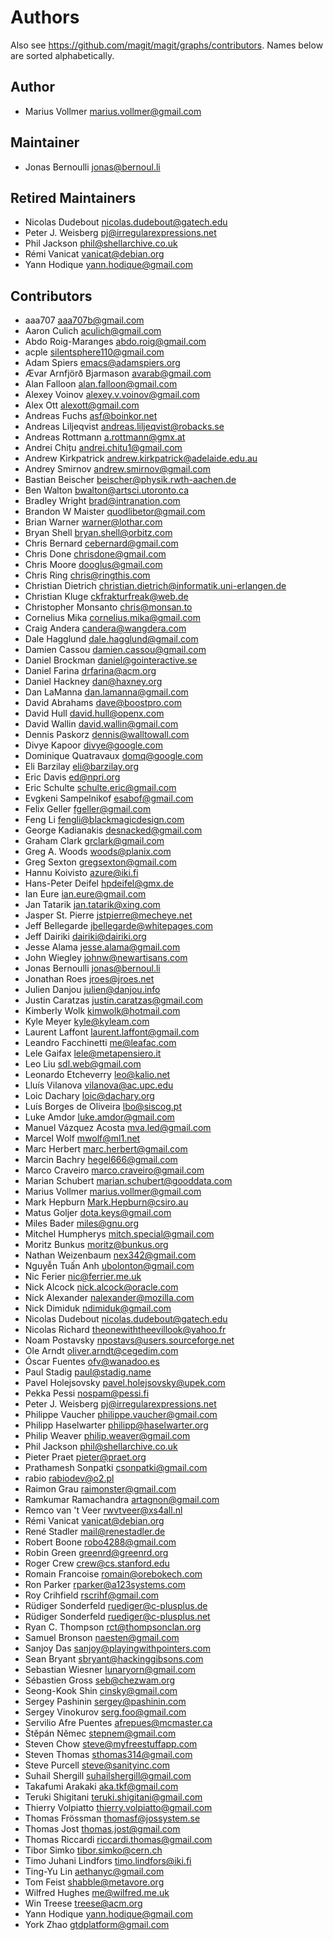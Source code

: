 Authors
=======

Also see https://github.com/magit/magit/graphs/contributors.
Names below are sorted alphabetically.

Author
------

- Marius Vollmer <marius.vollmer@gmail.com>

Maintainer
----------

- Jonas Bernoulli <jonas@bernoul.li>

Retired Maintainers
-------------------

- Nicolas Dudebout <nicolas.dudebout@gatech.edu>
- Peter J. Weisberg <pj@irregularexpressions.net>
- Phil Jackson <phil@shellarchive.co.uk>
- Rémi Vanicat <vanicat@debian.org>
- Yann Hodique <yann.hodique@gmail.com>

Contributors
------------

- aaa707 <aaa707b@gmail.com>
- Aaron Culich <aculich@gmail.com>
- Abdo Roig-Maranges <abdo.roig@gmail.com>
- acple <silentsphere110@gmail.com>
- Adam Spiers <emacs@adamspiers.org>
- Ævar Arnfjörð Bjarmason <avarab@gmail.com>
- Alan Falloon <alan.falloon@gmail.com>
- Alexey Voinov <alexey.v.voinov@gmail.com>
- Alex Ott <alexott@gmail.com>
- Andreas Fuchs <asf@boinkor.net>
- Andreas Liljeqvist <andreas.liljeqvist@robacks.se>
- Andreas Rottmann <a.rottmann@gmx.at>
- Andrei Chițu <andrei.chitu1@gmail.com>
- Andrew Kirkpatrick <andrew.kirkpatrick@adelaide.edu.au>
- Andrey Smirnov <andrew.smirnov@gmail.com>
- Bastian Beischer <beischer@physik.rwth-aachen.de>
- Ben Walton <bwalton@artsci.utoronto.ca>
- Bradley Wright <brad@intranation.com>
- Brandon W Maister <quodlibetor@gmail.com>
- Brian Warner <warner@lothar.com>
- Bryan Shell <bryan.shell@orbitz.com>
- Chris Bernard <cebernard@gmail.com>
- Chris Done <chrisdone@gmail.com>
- Chris Moore <dooglus@gmail.com>
- Chris Ring <chris@ringthis.com>
- Christian Dietrich <christian.dietrich@informatik.uni-erlangen.de>
- Christian Kluge <ckfrakturfreak@web.de>
- Christopher Monsanto <chris@monsan.to>
- Cornelius Mika <cornelius.mika@gmail.com>
- Craig Andera <candera@wangdera.com>
- Dale Hagglund <dale.hagglund@gmail.com>
- Damien Cassou <damien.cassou@gmail.com>
- Daniel Brockman <daniel@gointeractive.se>
- Daniel Farina <drfarina@acm.org>
- Daniel Hackney <dan@haxney.org>
- Dan LaManna <dan.lamanna@gmail.com>
- David Abrahams <dave@boostpro.com>
- David Hull <david.hull@openx.com>
- David Wallin <david.wallin@gmail.com>
- Dennis Paskorz <dennis@walltowall.com>
- Divye Kapoor <divye@google.com>
- Dominique Quatravaux <domq@google.com>
- Eli Barzilay <eli@barzilay.org>
- Eric Davis <ed@npri.org>
- Eric Schulte <schulte.eric@gmail.com>
- Evgkeni Sampelnikof <esabof@gmail.com>
- Felix Geller <fgeller@gmail.com>
- Feng Li <fengli@blackmagicdesign.com>
- George Kadianakis <desnacked@gmail.com>
- Graham Clark <grclark@gmail.com>
- Greg A. Woods <woods@planix.com>
- Greg Sexton <gregsexton@gmail.com>
- Hannu Koivisto <azure@iki.fi>
- Hans-Peter Deifel <hpdeifel@gmx.de>
- Ian Eure <ian.eure@gmail.com>
- Jan Tatarik <jan.tatarik@xing.com>
- Jasper St. Pierre <jstpierre@mecheye.net>
- Jeff Bellegarde <jbellegarde@whitepages.com>
- Jeff Dairiki <dairiki@dairiki.org>
- Jesse Alama <jesse.alama@gmail.com>
- John Wiegley <johnw@newartisans.com>
- Jonas Bernoulli <jonas@bernoul.li>
- Jonathan Roes <jroes@jroes.net>
- Julien Danjou <julien@danjou.info>
- Justin Caratzas <justin.caratzas@gmail.com>
- Kimberly Wolk <kimwolk@hotmail.com>
- Kyle Meyer <kyle@kyleam.com>
- Laurent Laffont <laurent.laffont@gmail.com>
- Leandro Facchinetti <me@leafac.com>
- Lele Gaifax <lele@metapensiero.it>
- Leo Liu <sdl.web@gmail.com>
- Leonardo Etcheverry <leo@kalio.net>
- Lluís Vilanova <vilanova@ac.upc.edu>
- Loic Dachary <loic@dachary.org>
- Luís Borges de Oliveira <lbo@siscog.pt>
- Luke Amdor <luke.amdor@gmail.com>
- Manuel Vázquez Acosta <mva.led@gmail.com>
- Marcel Wolf <mwolf@ml1.net>
- Marc Herbert <marc.herbert@gmail.com>
- Marcin Bachry <hegel666@gmail.com>
- Marco Craveiro <marco.craveiro@gmail.com>
- Marian Schubert <marian.schubert@gooddata.com>
- Marius Vollmer <marius.vollmer@gmail.com>
- Mark Hepburn <Mark.Hepburn@csiro.au>
- Matus Goljer <dota.keys@gmail.com>
- Miles Bader <miles@gnu.org>
- Mitchel Humpherys <mitch.special@gmail.com>
- Moritz Bunkus <moritz@bunkus.org>
- Nathan Weizenbaum <nex342@gmail.com>
- Nguyễn Tuấn Anh <ubolonton@gmail.com>
- Nic Ferier <nic@ferrier.me.uk>
- Nick Alcock <nick.alcock@oracle.com>
- Nick Alexander <nalexander@mozilla.com>
- Nick Dimiduk <ndimiduk@gmail.com>
- Nicolas Dudebout <nicolas.dudebout@gatech.edu>
- Nicolas Richard <theonewiththeevillook@yahoo.fr>
- Noam Postavsky <npostavs@users.sourceforge.net>
- Ole Arndt <oliver.arndt@cegedim.com>
- Óscar Fuentes <ofv@wanadoo.es>
- Paul Stadig <paul@stadig.name>
- Pavel Holejsovsky <pavel.holejsovsky@upek.com>
- Pekka Pessi <nospam@pessi.fi>
- Peter J. Weisberg <pj@irregularexpressions.net>
- Philippe Vaucher <philippe.vaucher@gmail.com>
- Philipp Haselwarter <philipp@haselwarter.org>
- Philip Weaver <philip.weaver@gmail.com>
- Phil Jackson <phil@shellarchive.co.uk>
- Pieter Praet <pieter@praet.org>
- Prathamesh Sonpatki <csonpatki@gmail.com>
- rabio <rabiodev@o2.pl>
- Raimon Grau <raimonster@gmail.com>
- Ramkumar Ramachandra <artagnon@gmail.com>
- Remco van 't Veer <rwvtveer@xs4all.nl>
- Rémi Vanicat <vanicat@debian.org>
- René Stadler <mail@renestadler.de>
- Robert Boone <robo4288@gmail.com>
- Robin Green <greenrd@greenrd.org>
- Roger Crew <crew@cs.stanford.edu>
- Romain Francoise <romain@orebokech.com>
- Ron Parker <rparker@a123systems.com>
- Roy Crihfield <rscrihf@gmail.com>
- Rüdiger Sonderfeld <ruediger@c-plusplus.de>
- Rüdiger Sonderfeld <ruediger@c-plusplus.net>
- Ryan C. Thompson <rct@thompsonclan.org>
- Samuel Bronson <naesten@gmail.com>
- Sanjoy Das <sanjoy@playingwithpointers.com>
- Sean Bryant <sbryant@hackinggibsons.com>
- Sebastian Wiesner <lunaryorn@gmail.com>
- Sébastien Gross <seb@chezwam.org>
- Seong-Kook Shin <cinsky@gmail.com>
- Sergey Pashinin <sergey@pashinin.com>
- Sergey Vinokurov <serg.foo@gmail.com>
- Servilio Afre Puentes <afrepues@mcmaster.ca>
- Štěpán Němec <stepnem@gmail.com>
- Steven Chow <steve@myfreestuffapp.com>
- Steven Thomas <sthomas314@gmail.com>
- Steve Purcell <steve@sanityinc.com>
- Suhail Shergill <suhailshergill@gmail.com>
- Takafumi Arakaki <aka.tkf@gmail.com>
- Teruki Shigitani <teruki.shigitani@gmail.com>
- Thierry Volpiatto <thierry.volpiatto@gmail.com>
- Thomas Frössman <thomasf@jossystem.se>
- Thomas Jost <thomas.jost@gmail.com>
- Thomas Riccardi <riccardi.thomas@gmail.com>
- Tibor Simko <tibor.simko@cern.ch>
- Timo Juhani Lindfors <timo.lindfors@iki.fi>
- Ting-Yu Lin <aethanyc@gmail.com>
- Tom Feist <shabble@metavore.org>
- Wilfred Hughes <me@wilfred.me.uk>
- Win Treese <treese@acm.org>
- Yann Hodique <yann.hodique@gmail.com>
- York Zhao <gtdplatform@gmail.com>
